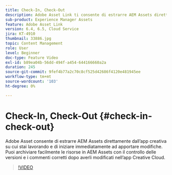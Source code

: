 ```yaml
---
title: Check-In, Check-Out
description: Adobe Asset Link ti consente di estrarre AEM Assets direttamente dall’app creativa su cui stai lavorando e di iniziare immediatamente ad apportare modifiche. Puoi archiviare facilmente le risorse in AEM Assets con il controllo delle versioni e i commenti corretti dopo averli modificati nell’app Creative Cloud.
sub-product: Experience Manager Assets
feature: Adobe Asset Link
version: 6.4, 6.5, Cloud Service
jira: KT-4910
thumbnail: 33886.jpg
topic: Content Management
role: User
level: Beginner
doc-type: Feature Video
exl-id: b89ea04b-56dd-494f-a454-644166660a2a
duration: 245
source-git-commit: 9fef4b77a2c70c8cf525d42686f4120e481945ee
workflow-type: tm+mt
source-wordcount: '103'
ht-degree: 0%

---
```


# Check-In, Check-Out {#check-in-check-out}

Adobe Asset consente di estrarre AEM Assets direttamente dall’app creativa su cui stai lavorando e di iniziare immediatamente ad apportare modifiche. Puoi archiviare facilmente le risorse in AEM Assets con il controllo delle versioni e i commenti corretti dopo averli modificati nell’app Creative Cloud.

>[!VIDEO](https://video.tv.adobe.com/v/33886?quality=12&learn=on)
